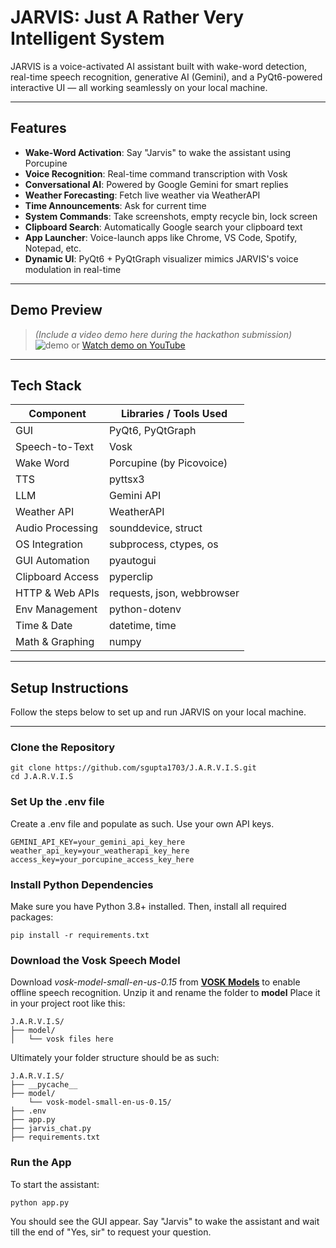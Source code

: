 # JARVIS: Just A Rather Very Intelligent System

JARVIS is a voice-activated AI assistant built with wake-word detection, real-time speech recognition, generative AI (Gemini), and a PyQt6-powered interactive UI — all working seamlessly on your local machine.


---

## Features

- **Wake-Word Activation**: Say "Jarvis" to wake the assistant using Porcupine
- **Voice Recognition**: Real-time command transcription with Vosk
- **Conversational AI**: Powered by Google Gemini for smart replies
- **Weather Forecasting**: Fetch live weather via WeatherAPI
- **Time Announcements**: Ask for current time
- **System Commands**: Take screenshots, empty recycle bin, lock screen
- **Clipboard Search**: Automatically Google search your clipboard text
- **App Launcher**: Voice-launch apps like Chrome, VS Code, Spotify, Notepad, etc.
- **Dynamic UI**: PyQt6 + PyQtGraph visualizer mimics JARVIS's voice modulation in real-time

---

## Demo Preview

> *(Include a video demo here during the hackathon submission)*  
> ![demo](demo.gif) or [Watch demo on YouTube](https://your-demo-link)

---

## Tech Stack

| Component         | Libraries / Tools Used             |
|------------------|-------------------------------------|
| GUI               | PyQt6, PyQtGraph                   |
| Speech-to-Text    | Vosk                               |
| Wake Word         | Porcupine (by Picovoice)           |
| TTS               | pyttsx3                            |
| LLM               | Gemini API                         |
| Weather API       | WeatherAPI                         |
| Audio Processing  | sounddevice, struct                |
| OS Integration    | subprocess, ctypes, os             |
| GUI Automation    | pyautogui                          |
| Clipboard Access  | pyperclip                          |
| HTTP & Web APIs   | requests, json, webbrowser         |
| Env Management    | python-dotenv                      |
| Time & Date       | datetime, time                     |
| Math & Graphing   | numpy                              |

---

## Setup Instructions

Follow the steps below to set up and run JARVIS on your local machine.

---

### Clone the Repository

```
git clone https://github.com/sgupta1703/J.A.R.V.I.S.git
cd J.A.R.V.I.S
```

### Set Up the .env file

Create a .env file and populate as such. Use your own API keys.

```
GEMINI_API_KEY=your_gemini_api_key_here
weather_api_key=your_weatherapi_key_here
access_key=your_porcupine_access_key_here
```

### Install Python Dependencies

Make sure you have Python 3.8+ installed. Then, install all required packages:

```
pip install -r requirements.txt
```

### Download the Vosk Speech Model

Download *vosk-model-small-en-us-0.15* from **[VOSK Models](https://alphacephei.com/vosk/models)** to enable offline speech recognition.
Unzip it and rename the folder to **model**
Place it in your project root like this:

```
J.A.R.V.I.S/
├── model/
│   └── vosk files here
```

Ultimately your folder structure should be as such:

```
J.A.R.V.I.S/
├── __pycache__
├── model/
    └── vosk-model-small-en-us-0.15/
├── .env
├── app.py
├── jarvis_chat.py
├── requirements.txt
```

### Run the App

To start the assistant:

```
python app.py
```
You should see the GUI appear. Say "Jarvis" to wake the assistant and wait till the end of "Yes, sir" to request your question.






